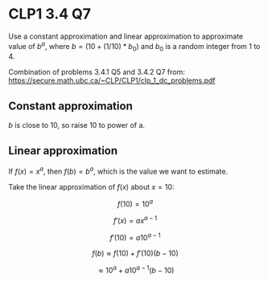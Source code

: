 # CLP1 3.4 Q7

Use a constant approximation and linear approximation to approximate value of $b^{a}$, where $b = (10+(1/10)*b_0)$ and $b_0$ is a random integer from 1 to 4.
 
Combination of problems 3.4.1 Q5 and 3.4.2 Q7 from: https://secure.math.ubc.ca/~CLP/CLP1/clp_1_dc_problems.pdf


## Constant approximation

  
$b$ is close to 10, so raise 10 to power of a.


## Linear approximation


If $f(x) = x^{a}$, then $f(b)=b^{a}$, which is the value we want to estimate.

Take the linear approximation of $f(x)$ about $x = 10$:

$$f(10) = 10^{a}$$

$$f'(x) = ax^{a-1}$$

$$f'(10) = a10^{a-1}$$

$$f(b) \approx f(10) + f'(10)(b-10)$$

$$ \approx  10^{a}+a10^{a-1}(b-10) $$


